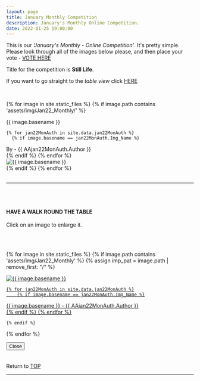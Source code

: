 ```yaml
---
layout: page
title: January Monthly Competition
description: January's Monthly Online Competition.
date: 2022-01-25 19:00:00
---
```



This is our _'January's Monthly - Online Competition'_. It's pretty simple. Please look through all of the images below please, and then place your vote - <a target="_blank" href="https://surveyhero.com/c/9pxvnsfc">VOTE HERE</a> 


<p>Title for the competition is <strong>Still Life</strong>. </p> 

If you want to go straight to the *table view* click <a href="#tableView">HERE</a>

<!-- <br>
## !! VOTING IS NOW CLOSED !!
<br> -->

<br>

<!-- This loops through all the images in specified folder -->
{% for image in site.static_files %}
    {% if image.path contains 'assets/img/Jan22_Monthly/' %}
<div class="Number">{{ image.basename }}</div>

<!-- This runs and checks if there is a matching author in the file -->
    {% for jan22MonAuth in site.data.jan22MonAuth %}
      {% if image.basename == jan22MonAuth.Img_Name %}
<div class="subName">By - {{ AAjan22MonAuth.Author }}</div>
      {% endif %}
    {% endfor %}


<div>
    <img class="col three Comp_Img" src="{{ site.baseurl }}{{ image.path }}" alt="{{ image.basename }}">
</div>
    {% endif %}
{% endfor %}



<br>
<br>

<hr id="tableView">

<br>
<br>

<div class="col three caption">
    <h4>HAVE A WALK ROUND THE TABLE </h4>
    <p>Click on an image to enlarge it.</p>    
</div>

<br>
<br>


<!-- MASONARY GRID -->
<div class="full-width">
	<div class="grid">

{% for image in site.static_files %}
    {% if image.path contains 'assets/img/Jan22_Monthly' %}
        {% assign imp_pat = image.path | remove_first: "/" %}
<div class="grid__item" data-size="1280x1280">  
    <a href="{{ site.baseurl }}{{ image.path }}" class="img-wrap" alt="{{ image.basename }}">
        <img src="{{ site.baseurl }}{{ image.path }}" alt="{{ image.basename }}" />

    {% for jan22MonAuth in site.data.jan22MonAuth %}
        {% if image.basename == jan22MonAuth.Img_Name %}
<div class="description description--grid">{{ image.basename }} - {{ AAjan22MonAuth.Author }}</div>
        {% endif %}
    {% endfor %}

</a>
</div>

    {% endif %}
{% endfor %}
	</div>

<!-- /grid -->
<div class="preview">
	<button class="action action--close"><i class="fa fa-times"></i><span class="text-hidden">Close</span></button>
	<div class="description description--preview"></div>
</div>
</div>
<!-- MASONARY GRID END -->

<br>
<br>

<div class="col three caption">
    Return to <a href="#top">TOP</a>
</div>

<hr>





